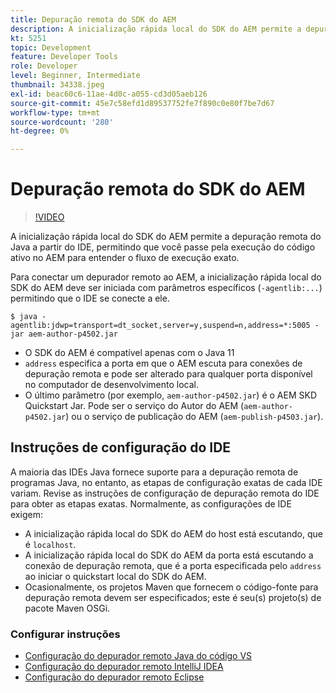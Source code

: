 ```yaml
---
title: Depuração remota do SDK do AEM
description: A inicialização rápida local do SDK do AEM permite a depuração remota do Java a partir do IDE, permitindo que você passe pela execução do código ativo no AEM para entender o fluxo de execução exato.
kt: 5251
topic: Development
feature: Developer Tools
role: Developer
level: Beginner, Intermediate
thumbnail: 34338.jpeg
exl-id: beac60c6-11ae-4d0c-a055-cd3d05aeb126
source-git-commit: 45e7c58efd1d89537752fe7f890c0e80f7be7d67
workflow-type: tm+mt
source-wordcount: '280'
ht-degree: 0%

---
```


# Depuração remota do SDK do AEM

>[!VIDEO](https://video.tv.adobe.com/v/34338?quality=12&learn=on)

A inicialização rápida local do SDK do AEM permite a depuração remota do Java a partir do IDE, permitindo que você passe pela execução do código ativo no AEM para entender o fluxo de execução exato.

Para conectar um depurador remoto ao AEM, a inicialização rápida local do SDK do AEM deve ser iniciada com parâmetros específicos (`-agentlib:...`) permitindo que o IDE se conecte a ele.

```
$ java -agentlib:jdwp=transport=dt_socket,server=y,suspend=n,address=*:5005 -jar aem-author-p4502.jar   
```

+ O SDK do AEM é compatível apenas com o Java 11
+ `address` especifica a porta em que o AEM escuta para conexões de depuração remota e pode ser alterado para qualquer porta disponível no computador de desenvolvimento local.
+ O último parâmetro (por exemplo, `aem-author-p4502.jar`) é o AEM SKD Quickstart Jar. Pode ser o serviço do Autor do AEM (`aem-author-p4502.jar`) ou o serviço de publicação do AEM (`aem-publish-p4503.jar`).


## Instruções de configuração do IDE

A maioria das IDEs Java fornece suporte para a depuração remota de programas Java, no entanto, as etapas de configuração exatas de cada IDE variam. Revise as instruções de configuração de depuração remota do IDE para obter as etapas exatas. Normalmente, as configurações de IDE exigem:

+ A inicialização rápida local do SDK do AEM do host está escutando, que é `localhost`.
+ A inicialização rápida local do SDK do AEM da porta está escutando a conexão de depuração remota, que é a porta especificada pelo `address` ao iniciar o quickstart local do SDK do AEM.
+ Ocasionalmente, os projetos Maven que fornecem o código-fonte para depuração remota devem ser especificados; este é seu(s) projeto(s) de pacote Maven OSGi.

### Configurar instruções

+ [Configuração do depurador remoto Java do código VS](https://code.visualstudio.com/docs/java/java-debugging)
+ [Configuração do depurador remoto IntelliJ IDEA](https://www.jetbrains.com/help/idea/tutorial-remote-debug.html)
+ [Configuração do depurador remoto Eclipse](https://javapapers.com/core-java/java-remote-debug-with-eclipse/)

